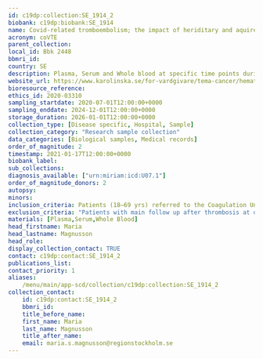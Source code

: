 ```yaml
---
id: c19dp:collection:SE_1914_2
biobank: c19dp:biobank:SE_1914
name: Covid-related tromboembolism; the impact of heriditary and aquired risk factors and biomarkers for disease and outcome
acronym: coVTE
parent_collection:
local_id: Bbk 2448
bbmri_id:
country: SE
description: Plasma, Serum and Whole blood at specific time points during one year after covid-19 related thromboembolism.
website_url: https://www.karolinska.se/for-vardgivare/tema-cancer/hematologi/koagulationskonsult-f-d-koagulationsjour/
bioresource_reference:
ethics_id: 2020-03310
sampling_startdate: 2020-07-01T12:00:00+0000
sampling_enddate: 2024-12-01T12:00:00+0000
storage_duration: 2026-01-01T12:00:00+0000
collection_type: [Disease specific, Hospital, Sample]
collection_category: "Research sample collection"
data_categories: [Biological samples, Medical records]
order_of_magnitude: 2
timestamp: 2021-01-17T12:00:00+0000
biobank_label:
sub_collections:
diagnosis_available: ["urn:miriam:icd:U07.1"]
order_of_magnitude_donors: 2
autopsy:
minors:
inclusion_criteria: Patients (18–69 yrs) referred to the Coagulation Unit, Karolinska University Hospital Solna or Huddinge for follow up after covid-19 related thromboembolism.
exclusion_criteria: "Patients with main follow up after thrombosis at other unit due to: 1. other major disease (incl. cancer, reumatic disease, kidney disease etc.); 2. pregnancy. Patients with difficulty to understand study information."
materials: [Plasma,Serum,Whole Blood]
head_firstname: Maria
head_lastname: Magnusson
head_role:
display_collection_contact: TRUE
contact: c19dp:contact:SE_1914_2
publications_list:
contact_priority: 1
aliases:
    /menu/main/app-scd/collection/c19dp:collection:SE_1914_2
collection_contact:
    id: c19dp:contact:SE_1914_2
    bbmri_id:
    title_before_name:
    first_name: Maria
    last_name: Magnusson
    title_after_name:
    email: maria.s.magnusson@regionstockholm.se
---
```


